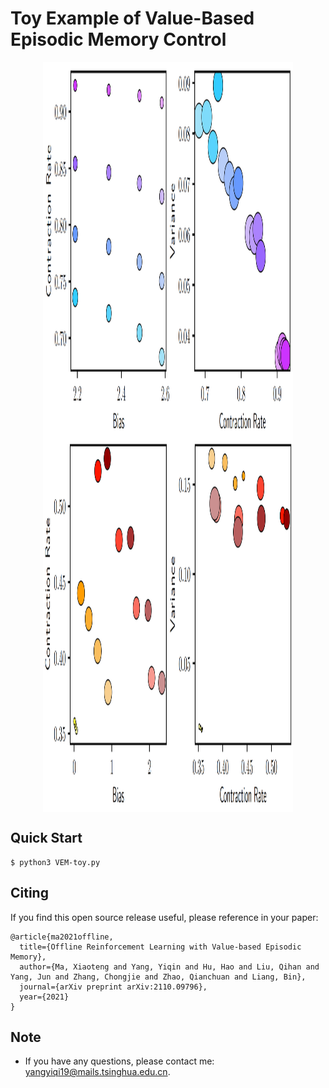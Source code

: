 # Toy Example of Value-Based Episodic Memory Control

<div  align="center">
<img src="https://github.com/YiqinYang/VEM/blob/main/toy_example/toy1.png" width = "400" height = "600" alt="VEM-toy1" align=center />
<img src="https://github.com/YiqinYang/VEM/blob/main/toy_example/toy2.png" width = "400" height = "600" alt="VEM-toy2" align=center />
</div>

## Quick Start

```shell
$ python3 VEM-toy.py
```

## Citing
If you find this open source release useful, please reference in your paper:
```
@article{ma2021offline,
  title={Offline Reinforcement Learning with Value-based Episodic Memory},
  author={Ma, Xiaoteng and Yang, Yiqin and Hu, Hao and Liu, Qihan and Yang, Jun and Zhang, Chongjie and Zhao, Qianchuan and Liang, Bin},
  journal={arXiv preprint arXiv:2110.09796},
  year={2021}
}
```

## Note
+ If you have any questions, please contact me: yangyiqi19@mails.tsinghua.edu.cn. 
